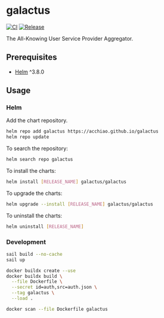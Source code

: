 # galactus

[![CI](https://github.com/acchiao/galactus/actions/workflows/ci.yml/badge.svg)](https://github.com/acchiao/galactus/actions/workflows/ci.yml)
[![Release](https://github.com/acchiao/galactus/actions/workflows/release.yml/badge.svg)](https://github.com/acchiao/galactus/actions/workflows/release.yml)

The All-Knowing User Service Provider Aggregator.

## Prerequisites

- [Helm] ^3.8.0

[helm]: https://helm.sh/

## Usage

### Helm

Add the chart repository.

```sh
helm repo add galactus https://acchiao.github.io/galactus
helm repo update
```

To search the repository:

```sh
helm search repo galactus
````

To install the charts:

```sh
helm install [RELEASE_NAME] galactus/galactus
```

To upgrade the charts:

```sh
helm upgrade --install [RELEASE_NAME] galactus/galactus
```

To uninstall the charts:

```sh
helm uninstall [RELEASE_NAME]
````

### Development

```sh
sail build --no-cache
sail up

docker buildx create --use
docker buildx build \
  --file Dockerfile \
  --secret id=auth,src=auth.json \
  --tag galactus \
  --load .

docker scan --file Dockerfile galactus
```
